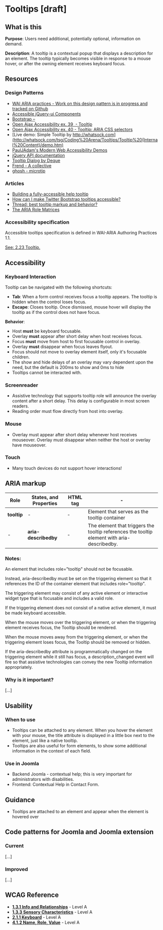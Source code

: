 # Tooltips [draft]
## What is this
**Purpose**: Users need additional, potentially optional, information on demand.

**Description**: A tooltip is a contextual popup that displays a description for an element. The tooltip typically becomes visible in response to a mouse hover, or after the owning element receives keyboard focus.

## Resources
### Design Patterns
* [WAI ARIA practices - Work on this design pattern is in progress and tracked on Github](https://github.com/w3c/aria-practices/issues/128)
* [Accessible jQuery-ui Components](http://hanshillen.github.io/jqtest/?tabid=tooltip)
* [Bootstrap – ](http://getbootstrap.com/components/)
* [Open Ajax Accessibility ex. 39  - Tooltip](http://oaa-accessibility.org/example/39/) 
* [Open Ajax Accessibility ex. 40 - Tooltip: ARIA CSS selectors](http://oaa-accessibility.org/example/40/)
* [Live demo: Simple Tooltip by http://whatsock.com](http://whatsock.com/tsg/Coding%20Arena/Tooltips/Tooltip%20(Internal%20Content)/demo.htm)
* [PaulJAdam's Modern Web Accessibility Demos](http://pauljadam.com/demos/)
* [jQuery API documentation](http://api.jqueryui.com/tooltip/)
* [Tooltip Dialog by Deque ](https://dequeuniversity.com/library/aria/popups-dialogs/sf-tooltip-dialog)
* [Frend - A collective](https://frend.co/components/tooltip/)
* [ghosh - microtip](https://github.com/ghosh/microtip)
### Articles
* [Building a fully-accessible help tooltip](https://www.sarasoueidan.com/blog/accessible-tooltips/)
* [How can I make Twitter Bootstrap tooltips accessible?](https://stackoverflow.com/questions/19290384/how-can-i-make-twitter-bootstrap-tooltips-accessible)
* [Thread: best tooltip markup and behavior?](http://webaim.org/discussion/mail_thread?thread=5041)
* [The ARIA Role Matrices](http://whatsock.com/training/matrices/)

### Accessibility specification
Accessible tooltips specification is defined in WAI-ARIA Authoring Practices 1.1.

[See: 2.23 Tooltip.](https://www.w3.org/TR/wai-aria-practices-1.1/)

## Accessibility
### Keyboard Interaction

Tooltip can be navigated with the following shortcuts:

* **Tab**: When a form control receives focus a tooltip appears. The tooltip is hidden when the control loses focus.
* **Escape**: Closes tooltip. Once dismissed, mouse hover will display the tooltip as if the control does not have focus.

**Behavior**:

* Host **must** be keyboard focusable.
* Overlay **must** appear after short delay when host receives focus.
* Focus **must** move from host to first focusable control in overlay.
* Overlay **must** disappear when focus leaves flyout.
* Focus should not move to overlay element itself, only it's focusable children.
* The show and hide delays of an overlay may vary dependent upon the need, but the default is 200ms to show and 0ms to hide
* Tooltips cannot be interacted with.
### Screenreader
* Assistive technology that supports tooltip role will announce the overlay content after a short delay. This delay is configurable in most screen readers.
* Reading order must flow directly from host into overlay.
### Mouse
* Overlay must appear after short delay whenever host receives mouseover. Overlay must disappear when neither the host or overlay have mouseover.
### Touch
* Many touch devices do not support hover interactions!
## ARIA markup

| **Role** | **States, and Properties** | **HTML tag** | - |
| --- | --- | --- | --- |
| **tooltip** | - | - | Element that serves as the tooltip container |
| - | **aria-describedby** | - | The element that triggers the tooltip references the tooltip element with aria-describedby. |

### Notes:

An element that includes role="tooltip" should not be focusable.

Instead, aria-describedby must be set on the triggering element so that it references the ID of the container element that includes role="tooltip".

The triggering element may consist of any active element or interactive widget type that is focusable and includes a valid role.

If the triggering element does not consist of a native active element, it must be made keyboard accessible.

When the mouse moves over the triggering element, or when the triggering element receives focus, the Tooltip should be rendered.

When the mouse moves away from the triggering element, or when the triggering element loses focus, the Tooltip should be removed or hidden.

If the aria-describedby attribute is programmatically changed on the triggering element while it still has focus, a description\_changed event will fire so that assistive technologies can convey the new Tooltip information appropriately.

### Why is it important?
[...]

## Usability
### When to use

* Tooltips can be attached to any element. When you hover the element with your mouse, the title attribute is displayed in a little box next to the element, just like a native tooltip.
* Tooltips are also useful for form elements, to show some additional information in the context of each field.

### Use in Joomla
* Backend Joomla - contextual help; this is very important for administrators with disabilities.
* Frontend: Contextual Help in Contact Form.

## Guidance
* Tooltips are attached to an element and appear when the element is hovered over

## Code patterns for Joomla and Joomla extension
### Current
[...]

### Improved
[...]

## WCAG Reference
* **[1.3.1 Info and Relationships](https://www.w3.org/WAI/WCAG20/quickref/#content-structure-separation-programmatic)** - Level A
* **[1.3.3 Sensory Characteristics](https://www.w3.org/WAI/WCAG20/quickref/#content-structure-separation-understanding)** - Level A 
* **[2.1.1 Keyboard](https://www.w3.org/WAI/WCAG20/quickref/#keyboard-operation-keyboard-operable)** - Level A
* **[4.1.2 Name, Role, Value](https://www.w3.org/WAI/WCAG20/quickref/#ensure-compat-rsv)** - Level A



